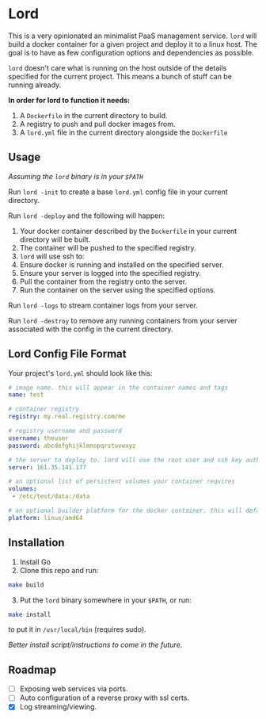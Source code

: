 # Lord

This is a very opinionated an minimalist PaaS management service. `lord` will build a docker
container for a given project and deploy it to a linux host. The goal is to have as few
configuration options and dependencies as possible.

`lord` doesn't care what is running on the host outside of the details specified for the current
project. This means a bunch of stuff can be running already.

**In order for lord to function it needs:**

1. A `Dockerfile` in the current directory to build.
2. A registry to push and pull docker images from.
3. A `lord.yml` file in the current directory alongside the `Dockerfile`

## Usage

*Assuming the `lord` binary is in your `$PATH`*

Run `lord -init` to create a base `lord.yml` config file in your current directory.

Run `lord -deploy` and the following will happen:

1. Your docker container described by the `Dockerfile` in your current directory will be built.
2. The container will be pushed to the specified registry.
3. `lord` will use ssh to:
  1. Ensure docker is running and installed on the specified server.
  2. Ensure your server is logged into the specified registry.
  3. Pull the container from the registry onto the server.
  4. Run the container on the server using the specified options.

Run `lord -logs` to stream container logs from your server.

Run `lord -destroy` to remove any running containers from your server associated with the config in the
current directory.


## Lord Config File Format

Your project's `lord.yml` should look like this:

```yaml
# image name. this will appear in the container names and tags
name: test

# container registry
registry: my.real.registry.com/me

# registry username and password
username: theuser
password: abcdefghijklmnopqrstuvwxyz

# the server to deploy to. lord will use the root user and ssh key authentication by default
server: 161.35.141.177

# an optional list of persistent volumes your container requires
volumes:
 - /etc/test/data:/data

# an optional builder platform for the docker container. this will default to linux/amd64
platform: linux/amd64
```

## Installation

1. Install Go
2. Clone this repo and run:

```sh
make build
```

3. Put the `lord` binary somewhere in your `$PATH`, or run:

``` sh
make install
```

to put it in `/usr/local/bin` (requires sudo).

*Better install script/instructions to come in the future.*

## Roadmap

* [ ] Exposing web services via ports.
* [ ] Auto configuration of a reverse proxy with ssl certs.
* [x] Log streaming/viewing.